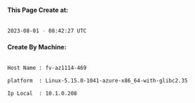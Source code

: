 
   
#### This Page Create at:

```bash

2023-08-01 - 08:42:27 UTC

```

#### Create By Machine:

```bash

Host Name : fv-az1114-469

platform  : Linux-5.15.0-1041-azure-x86_64-with-glibc2.35

Ip Local  : 10.1.0.208

```

